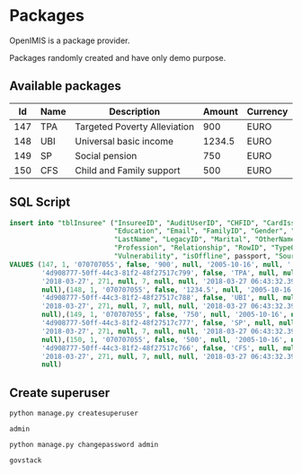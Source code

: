 # Packages 

OpenIMIS is a package provider.

Packages randomly created and have only demo purpose. 

## Available packages

| Id  | Name | Description                  | Amount | Currency | 
|-----|------|------------------------------|--------|----------|
| 147 | TPA  | Targeted Poverty Alleviation | 900    | EURO     |
| 148 | UBI  | Universal basic income       | 1234.5 | EURO     |
| 149 | SP   | Social pension               | 750    | EURO     |
| 150 | CFS  | Child and Family support     | 500    | EURO     |

## SQL Script

```sql
insert into "tblInsuree" ("InsureeID", "AuditUserID", "CHFID", "CardIssued", "CurrentAddress", "CurrentVillage", "DOB",
                          "Education", "Email", "FamilyID", "Gender", "GeoLocation", "HFID", "InsureeUUID", "IsHead",
                          "LastName", "LegacyID", "Marital", "OtherNames", "Phone", "PhotoDate", "PhotoID",
                          "Profession", "Relationship", "RowID", "TypeOfId", "ValidityFrom", "ValidityTo",
                          "Vulnerability", "isOffline", passport, "Source", "SourceVersion", "JsonExt")
VALUES (147, 1, '070707055', false, '900', null, '2005-10-16', null, '', 1, 'F', '0.0 0.0', null,
        '4d908777-50ff-44c3-81f2-48f27517c799', false, 'TPA', null, null, 'Targeted Poverty Alleviation', 'package',
        '2018-03-27', 271, null, 7, null, null, '2018-03-27 06:43:32.393000 +00:00', null, null, false, '', null, null,
        null),(148, 1, '070707055', false, '1234.5', null, '2005-10-16', null, '', 1, 'F', '0.0 0.0', null,
        '4d908777-50ff-44c3-81f2-48f27517c788', false, 'UBI', null, null, 'Universal basic income', 'package',
        '2018-03-27', 271, null, 7, null, null, '2018-03-27 06:43:32.393000 +00:00', null, null, false, '', null, null,
        null),(149, 1, '070707055', false, '750', null, '2005-10-16', null, '', 1, 'F', '0.0 0.0', null,
        '4d908777-50ff-44c3-81f2-48f27517c777', false, 'SP', null, null, 'Social pension', 'package',
        '2018-03-27', 271, null, 7, null, null, '2018-03-27 06:43:32.393000 +00:00', null, null, false, '', null, null,
        null),(150, 1, '070707055', false, '500', null, '2005-10-16', null, '', 1, 'F', '0.0 0.0', null,
        '4d908777-50ff-44c3-81f2-48f27517c766', false, 'CFS', null, null, 'Child and Family support', 'package',
        '2018-03-27', 271, null, 7, null, null, '2018-03-27 06:43:32.393000 +00:00', null, null, false, '', null, null,
        null)
```

## Create superuser

```shell
python manage.py createsuperuser

```
`admin`

```shell
python manage.py changepassword admin

```
`govstack`
